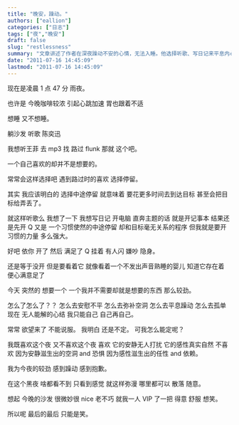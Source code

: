 ```yaml
---
title: "晚安，躁动。"
authors: ["eallion"]
categories: ["日志"]
tags: ["夜","晚安"]
draft: false
slug: "restlessness"
summary: "文章讲述了作者在深夜躁动不安的心情，无法入睡。他选择听歌、写日记来平息内心的不安，但却发现自己常常中途停留，无法坚持到达目标。他感叹习惯的力量强大，同时也意识到自己对一些并不需要却想要的东西产生了较劲。作者思考如何去安慰自己、填补内心空洞，并表达了对这种躁动感到抱歉。最后，他笑着面对这个黑暗而微妙的夜晚。"
date: "2011-07-16 14:45:09"
lastmod: "2011-07-16 14:45:09"
---
```


现在是凌晨 1 点 47 分
雨夜。

也许是
今晚咖啡较浓
引起心跳加速
胃也跟着不适

想睡
又不想睡。

躺沙发
听歌
陈奕迅

我想听王菲
去 mp3 找
路过 flunk
那就
这个吧。

一个自己喜欢的却并不是想要的。

常常会这样选择吧
遇到路过时的喜欢
选择停留。

其实
我应该明白的
选择中途停留
就意味着
要花更多时间去到达目标
甚至会把目标给弄丢了。

就这样听歌么
我想了一下
我想写日记
开电脑
直奔主题的话
就是开记事本
结果还是先开 Q
又是
一个习惯使然的中途停留
却和目标毫无关系的程序
但我就是要开
习惯的力量
多么强大。

好吧
依你
开了
然后
满足了
Q 挂着
有人闪
嫌吵
隐身。

还是等于没开
但是要看着它
就像看着一个不发出声音熟睡的婴儿
知道它存在着
便心满意足了

今天
突然的
想要一个
一个我并不需要却就是想要的东西
那么较劲。

怎么了怎么了？？
怎么去安慰不平
怎么去弥补空洞
怎么去平息躁动
怎么去孤单现在
无人能解的心结
我只能自己
自己再自己。

常常
欲望来了
不能说服。
我明白
还是不定。
可我怎么能定呢？

我既喜欢这个夜
又不喜欢这个夜
喜欢
它的安静无人打扰
它的感性真实自然
不喜欢
因为安静滋生出的空洞 and 恐惧
因为感性滋生出的任性 and 依赖。

我为今夜的较劲
感到躁动
感到抱歉。

在这个黑夜
啥都看不到
只看到感觉
就这样弥漫
哪里都可以
散落
随意。

想起
今晚的沙发
很微妙很 nice
老不巧
就我一人
VIP 了一把
得意
舒服
想笑。

所以呢
最后的最后
只能是笑。

